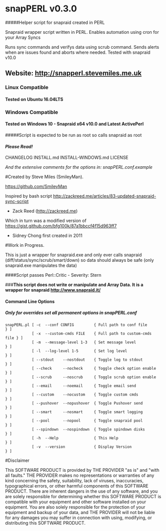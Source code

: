 # snapPERL v0.3.0

#####Helper script for snapraid created in PERL

 Snapraid wrapper script written in PERL. Enables automation using cron for your Array Syncs

 Runs sync commands and verifys data using scrub command. Sends alerts when are issues found
 and aborts where needed. Tested with snapraid v10.0

## Website: http://snapperl.stevemiles.me.uk

### Linux Compatible
#### Tested on Ubuntu 16.04LTS

### Windows Compatible
#### Tested on Windows 10 - Snapraid x64 v10.0 and Latest ActivePerl 
 
#####Script is expected to be run as root so calls snapraid as root

#### _Please Read!_

CHANGELOG
INSTALL.md
INSTALL-WINDOWS.md
LICENSE

_And the extensive comments for the options in: snapPERL.conf.example_


#Created by Steve Miles (SmileyMan). 

https://github.com/SmileyMan

Inspired by bash script http://zackreed.me/articles/83-updated-snapraid-sync-script 
- Zack Reed (http://zackreed.me)

Which in turn was a modified version of https://gist.github.com/bfg100k/87a1bbccf4f15d963ff7 
- Sidney Chong first created in 2011


#Work in Progress.

This is just a wrapper for snapraid.exe
and only ever calls snapraid (diff/status/sync/scrub/smart/down) so data should always be safe
(only snapraid.exe manipulates the data)

####Script passes Perl::Critic - Severity: Stern

###__This script does not write or manipulate and Array Data. It is a wrapper for snapraid http://www.snapraid.it/__

#### Command Line Options
##### Only for overrides set all permanent options in snapPERL.conf

    snapPERL.pl [ -c  --conf CONFIG         { Full path to conf file        } ]
                [ -x  --custom-cmds FILE    { Full path to custom-cmds file } ]
                [ -m  --message-level 1-3   { Set message level             } ]
                [ -l  --log-level 1-5       { Set log level                 } ]
                [ --stdout    --nostdout    { Toggle log to stdout          } ]
                [ --check     --nocheck     { Toggle check option enable    } ]
                [ --scrub     --noscrub     { Toggle scrub option enable    } ]
                [ --email     --noemail     { Toggle email send             } ]
                [ --custom    --nocustom    { Toggle custom cmds            } ]
                [ --pushover  --nopushover  { Toggle Pushover send          } ]
                [ --smart     --nosmart     { Toggle smart logging          } ]
                [ --pool      --nopool      { Toggle snapraid pool          } ]
                [ --spindown  --nospindown  { Toggle spindown disks         } ]
                [ -h  --Help                { This Help                     } ]
                [ -v  --version             { Display Version               } ]

#Disclaimer

This SOFTWARE PRODUCT is provided by THE PROVIDER "as is" and "with all faults." 
THE PROVIDER makes no representations or warranties of any kind concerning the safety, 
suitability, lack of viruses, inaccuracies, typographical errors, or other harmful 
components of this SOFTWARE PRODUCT. There are inherent dangers in the use of any software,
and you are solely responsible for determining whether this SOFTWARE PRODUCT is compatible
with your equipment and other software installed on your equipment. You are also solely
responsible for the protection of your equipment and backup of your data, and THE PROVIDER
will not be liable for any damages you may suffer in connection with using, modifying, or 
distributing this SOFTWARE PRODUCT. 

